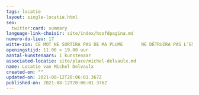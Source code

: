 ```yaml
---
tags: locatie
layout: single-locatie.html
seo:
  twitter:card: summary
language-link-choisir: site/index/hoofdpagina.md
numero-du-lieu: 17
witte-zin: CE MOT NE SORTIRA PAS DE MA PLUME       NE DÉTRUIRA PAS L’ESPACE BLANC
openingstijd: 11.00 > 19.00 uur
aantal-kunstenaars: 1 kunstenaar
associated-locatie: site/place/michel-delvaulx.md
name: Locatie van Michel Delvaulx
created-on: ""
updated-on: 2021-08-12T20:06:01.367Z
published-on: 2021-08-12T20:06:01.376Z
---
```


